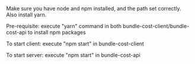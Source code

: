 Make sure you have node and npm installed, and the path set correctly. Also install yarn.

Pre-requisite: execute "yarn" command in both  bundle-cost-client/bundle-cost-api to install npm packages

To start client: execute "npm start" in bundle-cost-client

To start server: execute "npm start" in bundle-cost-api
